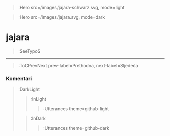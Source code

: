 > :Hero src=/images/jajara-schwarz.svg,
>       mode=light

> :Hero src=/images/jajara.svg,
>       mode=dark

# jajara

> :SeeTypo$

****

> :ToCPrevNext prev-label=Prethodna, next-label=Sljedeća

### Komentari

> :DarkLight
> > :InLight
> >
> > > :Utterances theme=github-light
>
> > :InDark
> >
> > > :Utterances theme=github-dark